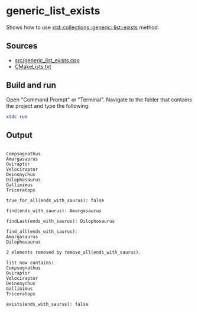 # generic_list_exists

Shows how to use [xtd::collections::generic::list::exists](https://gammasoft71.github.io/xtd/reference_guides/latest/classxtd_1_1collections_1_1generic_1_1list.html) method.

## Sources

* [src/generic_list_exists.cpp](src/generic_list_exists.cpp)
* [CMakeLists.txt](CMakeLists.txt)

## Build and run

Open "Command Prompt" or "Terminal". Navigate to the folder that contains the project and type the following:

```cmake
xtdc run
```

## Output

```

Compsognathus
Amargasaurus
Oviraptor
Velociraptor
Deinonychus
Dilophosaurus
Gallimimus
Triceratops

true_for_all(ends_with_saurus): false

find(ends_with_saurus): Amargasaurus

findLast(ends_with_saurus): Dilophosaurus

find_all(ends_with_saurus):
Amargasaurus
Dilophosaurus

2 elements removed by remove_all(ends_with_saurus).

list now contains:
Compsognathus
Oviraptor
Velociraptor
Deinonychus
Gallimimus
Triceratops

exists(ends_with_saurus): false
```

